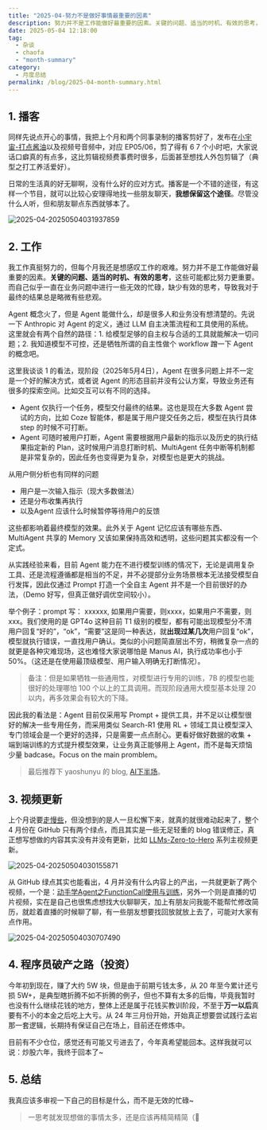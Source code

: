 ```yaml
---
title: "2025-04-努力不是做好事情最重要的因素"
description: 努力并不是工作能做好最重要的因素。关键的问题、适当的时机、有效的思考，这些可能都比努力更重要，我真应该多审视一下自己的目标是什么，而不是无效的忙碌~ 
date: 2025-05-04 12:18:00
tag:
  - 杂谈
  - chaofa
  - "month-summary"
category:
  - 月度总结
permalink: /blog/2025-04-month-summary.html
---
```


## 1. 播客

同样先说点开心的事情，我把上个月和两个同事录制的播客剪好了，发布在[小宇宙-打点酱油](https://www.xiaoyuzhoufm.com/podcast/625a89560cab7e0abb960b6d)以及视频号音频中，对应 EP05/06，剪了得有 6 7 个小时吧，大家说话口癖真的有点多，这比剪辑视频费事费时很多，后面甚至想找人外包剪辑了（典型之打工养活爱好）。

日常的生活真的好无聊啊，没有什么好的应对方式。播客是一个不错的途径，有这样一个节目，就可以比较心安理得地找一些朋友聊天，**我想保留这个途径**。尽管没什么人听，但和朋友聊点东西就够本了。

![2025-04-20250504031937859](https://cfcdn.bruceyuan.com/blog/2025/2025-04-20250504031937859.webp)

## 2. 工作

我工作真挺努力的，但每个月我还是想感叹工作的艰难。努力并不是工作能做好最重要的因素。**关键的问题、适当的时机、有效的思考**，这些可能都比努力更重要。而自己似乎一直在业务问题中进行一些无效的忙碌，缺少有效的思考，导致我对于最终的结果总是略微有些悲观。

Agent 概念火了，但是 Agent 能做什么，却是很多人和业务没有想清楚的。先说一下 Anthropic 对 Agent 的定义，通过 LLM 自主决策流程和工具使用的系统。这里就会有两个自然的路径：1. 给模型足够的自主权与合适的工具就能解决一切问题；2. 我知道模型不可控，还是牺牲所谓的自主性做个 workflow 蹭一下 Agent 的概念吧。

这里我谈谈 1 的看法，现阶段（2025年5月4日），Agent 在很多问题上并不一定是一个好的解决方式，或者说 Agent 的形态目前并没有公认方案，导致业务还有很多的探索空间。比如交互可以有不同的选择。
- Agent 仅执行一个任务，模型交付最终的结果。这也是现在大多数 Agent 尝试的方向，比如 Coze 智能体，都是属于用户提交任务之后，模型在执行具体 step 的时候不可打断。
- Agent 可随时被用户打断，Agent 需要根据用户最新的指示以及历史的执行结果指定新的 Plan，这时候用户消息打断时机、MultiAgent 任务中断等机制都是非常复杂的，因此任务也变得更为复杂，对模型也是更大的挑战。

从用户侧分析也有同样的问题
- 用户是一次输入指示（现大多数做法）
- 还是分布收集再执行
- 以及Agent 应该什么时候暂停等待用户的反馈

这些都影响着最终模型的效果。此外关于 Agent 记忆应该有哪些东西、MultiAgent 共享的 Memory 又该如果保持高效和透明，这些问题其实都没有一个定式。

从实践经验来看，目前 Agent 能力在不进行模型训练的情况下，无论是调用复杂工具、还是流程遵循都是相当的不足，并不必提部分业务场景根本无法接受模型自行发挥，因此仅通过 Prompt 打造一个全自主 Agent 并不是一个目前很好的办法，（Demo 好写，但真正做好调优空间较小）。

举个例子：prompt 写： xxxxxx, 如果用户需要，则xxxx，如果用户不需要，则xxx。我们使用的是 GPT4o 这种目前 T1 级别的模型，都有可能出现模型分不清用户回复“好的”，“ok”，“需要”这是同一种表达，就**出现过某几次**用户回复“ok”，模型就执行错误，一直找用户确认。类似的小问题简直层出不穷，稍微复杂一点的就更是各种灾难现场，这也难怪大家说哪怕是 Manus AI，执行成功率也小于 50%。（这还是在使用最顶级模型、用户输入明确无打断情况）。

> 备注：但是如果牺牲一些通用性，对模型进行专用的训练，7B 的模型也能很好的处理哪怕 100 个以上的工具调用。而现阶段通用大模型基本处理 20以内，再多效果会有较大的下降。

因此我的看法是：Agent 目前仅采用写 Prompt + 提供工具，并不足以让模型很好的解决一些专用任务，而采用类似 Search-R1 使用 RL + 领域工具让模型深入专门领域会是一个更好的选择，只是需要一点点耐心。更看好做好数据的收集 + 端到端训练的方式提升模型效果，让业务真正能够用上 Agent，而不是每天烦恼少量 badcase。Focus on the main promblem。

> 最后推荐下 yaoshunyu 的 blog, [AI下半场](https://ysymyth.github.io/The-Second-Half/)。
## 3. 视频更新

上个月说要[走慢些](https://yuanchaofa.com/blog/2025-03-month-summary.html)，但没想到的是人一旦松懈下来，就真的就很难动起来了，整个 4 月份在 GitHub 只有两个绿点，而且其实是一些无足轻重的 blog 错误修正，真正想写想做的内容其实没有并没有更新，比如 [LLMs-Zero-to-Hero](https://github.com/bbruceyuan/LLMs-Zero-to-Hero) 系列主视频更新。

![2025-04-20250504030155871](https://cfcdn.bruceyuan.com/blog/2025/2025-04-20250504030155871.webp)

从 GitHub 绿点其实也能看出，4 月并没有什么内容上的产出，一共就更新了两个视频，一个是：[动手学Agent之FunctionCall使用与训练](https://www.bilibili.com/video/BV1cqdPY8EzT/)，另外一个则是直播的切片视频，实在是自己也很焦虑想找大伙聊聊天，加上有朋友问我能不能帮忙修改简历，就趁着直播的时候聊了聊，有一些朋友想要找回放就放上去了，可能对大家有点作用。

![2025-04-20250504030707490](https://cfcdn.bruceyuan.com/blog/2025/2025-04-20250504030707490.webp)

## 4. 程序员破产之路（投资）

今年初到现在，赚了大约 5W 块，但是由于前期亏钱太多，从 20 年至今累计还亏损 5W+，是典型瞎折腾不如不折腾的例子，但也不算有太多的后悔，毕竟我暂时也没有什么继续花钱的地方，整体上还是属于花钱买教训阶段，不至于**万一以后**真要有不小的本金之后吃上大亏。从 24 年三月份开始，开始真正想要尝试践行孟岩那一套逻辑，长期持有保证自己在场上，目前还在修炼中。

目前有不少仓位，感觉还有可能又亏进去了，今年真希望能回本。这样我就可以说：炒股六年，我终于回本了~

## 5. 总结

我真应该多审视一下自己的目标是什么，而不是无效的忙碌~ 

> 一思考就发现想做的事情太多，还是应该再精简精简（🤣